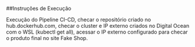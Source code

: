 ##Instruções de Execução

Execução do Pipeline CI-CD, checar o repositório criado no hub.dockerhub.com, checar o cluster e IP externo criados no Digital Ocean com o WSL (kubectl get all), acessar o IP externo configurado para checar o produto final no site Fake Shop.
